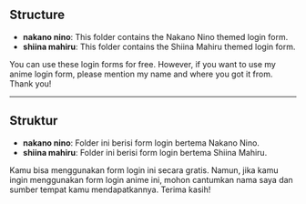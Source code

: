 ## Structure
- **nakano nino**: This folder contains the Nakano Nino themed login form.
- **shiina mahiru**: This folder contains the Shiina Mahiru themed login form.

You can use these login forms for free. However, if you want to use my anime login form, please mention my name and where you got it from. Thank you!

---

## Struktur
- **nakano nino**: Folder ini berisi form login bertema Nakano Nino.
- **shiina mahiru**: Folder ini berisi form login bertema Shiina Mahiru.

Kamu bisa menggunakan form login ini secara gratis. Namun, jika kamu ingin menggunakan form login anime ini, mohon cantumkan nama saya dan sumber tempat kamu mendapatkannya. Terima kasih!
